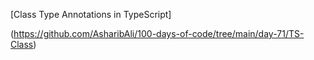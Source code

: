 

[Class Type Annotations in TypeScript]

(https://github.com/AsharibAli/100-days-of-code/tree/main/day-71/TS-Class)
